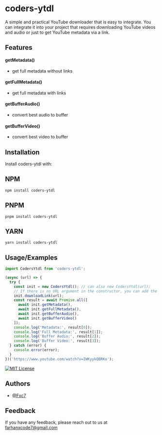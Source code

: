 
# coders-ytdl

A simple and practical YouTube downloader that is easy to integrate. You can integrate it into your project that requires downloading YouTube videos and audio or just to get YouTube metadata via a link.

## Features

#### getMetadata()
- get full metadata without links
#### getFullMetadata()
- get full metadata with links
#### getBufferAudio()
- convert best audio to buffer
#### getBufferVideo()
- convert best video to buffer


## Installation

Install coders-ytdl with:

## NPM

```
npm install coders-ytdl
```
## PNPM
```
pnpm install coders-ytdl
```
## YARN
```
yarn install coders-ytdl
```
## Usage/Examples

```js
import CodersYtdl from 'coders-ytdl';

(async (url) => {
  try {
    const init = new CodersYtdl(); // can also new CodersYtdl(url);
    // If there is no URL argument in the constructor, you can add the method below.
    init.downloadLink(url);
    const result = await Promise.all([
      await init.getMetadata(),
      await init.getFullMetadata(),
      await init.getBufferAudio(),
      await init.getBufferVideo()
    ]);
    console.log('Metadata:', result[0]);
    console.log('Full Metadata:', result[1]);
    console.log('Buffer Audio:', result[2]);
    console.log('Buffer Video:', result[3]);
  } catch (error) {
    console.error(error);
  }
})('https://www.youtube.com/watch?v=IWKyykQBRKo');
```



[![MIT License](https://img.shields.io/badge/License-MIT-green.svg)](https://choosealicense.com/licenses/mit/)


## Authors

- [@Fxc7](https://www.github.com/Fxc7)


## Feedback

If you have any feedback, please reach out to us at farhanxcode7@gmail.com
